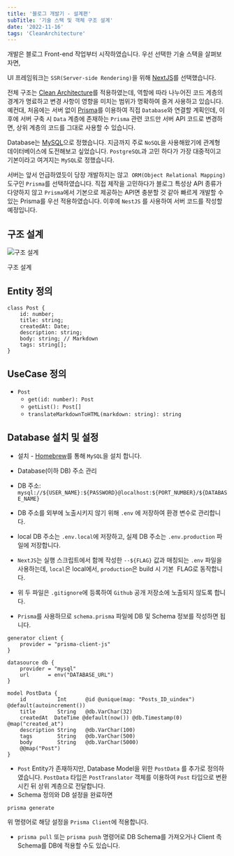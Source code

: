 ```yaml
---
title: '블로그 개발기 - 설계편'
subTitle: '기술 스택 및 객체 구조 설계'
date: '2022-11-16'
tags: 'CleanArchitecture'
---
```


개발은 블로그 Front-end 작업부터 시작하였습니다. 우선 선택한 기술 스택을 살펴보자면,

UI 프레임워크는 `SSR(Server-side Rendering)`을 위해 [NextJS](https://nextjs.org)를 선택했습니다.

전체 구조는 [Clean Architecture](https://blog.cleancoder.com/uncle-bob/2012/08/13/the-clean-architecture.html)를 적용하였는데, 역할에 따라 나누어진 코드 계층의 경계가 명료하고 변경 사항이 영향을 미치는 범위가 명확하여 즐겨 사용하고 있습니다. 예컨대, 처음에는 서버 없이 [Prisma](https://www.prisma.io)를 이용하여 직접 `Database`와 연결할 계획인데, 이후에 서버 구축 시 `Data` 계층에 존재하는 `Prisma` 관련 코드만 서버 API 코드로 변경하면, 상위 계층의 코드를 그대로 사용할 수 있습니다.

Database는 [MySQL](https://www.mysql.com)으로 정했습니다. 지금까지 주로 `NoSQL`을 사용해왔기에 관계형 데이터베이스에 도전해보고 싶었습니다. `PostgreSQL`과 고민 하다가 가장 대중적이고 기본이라고 여겨지는 `MySQL`로 정했습니다.

서버는 앞서 언급하였듯이 당장 개발하지는 않고  `ORM(Object Relational Mapping)` 도구인 `Prisma`를 선택하였습니다. 직접 제작을 고민하다가 블로그 특성상 API 종류가 다양하지 않고 `Prisma`에서 기본으로 제공하는 API면 충분할 것 같아 빠르게 개발할 수 있는 Prisma를 우선 적용하였습니다. 이후에 `NestJS` 를 사용하여 서버 코드를 작성할 예정입니다.

## 구조 설계

![구조 설계](https://objectstorage.ap-seoul-1.oraclecloud.com/n/cnxblasu4vht/b/blog/o/blog_architecture.jpg)

구조 설계

## Entity 정의

```tsx
class Post {
	id: number;
	title: string;
	createdAt: Date;
	description: string;
	body: string; // Markdown
	tags: string[];
}
```

## UseCase 정의

- `Post`
    - `get(id: number): Post`
    - `getList(): Post[]`
    - `translateMarkdownToHTML(markdown: string): string`

## Database 설치 및 설정

- 설치 - [Homebrew](https://brew.sh/index_ko)를 통해 `MySQL`을 설치 합니다.
- Database(이하 DB) 주소 관리
- DB 주소: `mysql://${USER_NAME}:${PASSWORD}@localhost:${PORT_NUMBER}/${DATABASE_NAME}`

- DB 주소를 외부에 노출시키지 않기 위해 `.env` 에 저장하여 환경 변수로 관리합니다.

- local DB 주소는 `.env.local`에 저장하고, 실제 DB 주소는 `.env.production` 파일에 저장합니다.

- `NextJS`는 실행 스크립트에서 함께 작성한 `--${FLAG}` 값과 매칭되는 `.env` 파일을 사용하는데, `local`은 local에서, `production`은 build 시 기본  FLAG로 동작합니다.

- 위 두 파일은 `.gitignore`에 등록하여 `Github` 공개 저장소에 노출되지 않도록 합니다.
- `Prisma`를 사용하므로 `schema.prisma` 파일에 DB 및 Schema 정보를 작성하면 됩니다.

```
generator client {
	provider = "prisma-client-js"
}

datasource db {
	provider = "mysql"
	url      = env("DATABASE_URL")
}

model PostData {
	id          Int      @id @unique(map: "Posts_ID_uindex") @default(autoincrement())
	title       String   @db.VarChar(32)
	createdAt  DateTime @default(now()) @db.Timestamp(0) @map("created_at")
	description String   @db.VarChar(100)
	tags        String   @db.VarChar(500)
	body        String   @db.VarChar(5000)
	@@map("Post")
}
```

- `Post` Entity가 존재하지만, Database Model을 위한 `PostData` 를 추가로 정의하였습니다. `PostData` 타입은 `PostTranslator` 객체를 이용하여 `Post` 타입으로 변환시킨 뒤 상위 계층으로 전달합니다.
- Schema 정의와 DB 설정을 완료하면

```bash
prisma generate
```

위 명령어로 해당 설정을 `Prisma Client`에 적용합니다.

- `prisma pull` 또는 `prisma push` 명령어로 DB Schema를 가져오거나 Client 측 Schema를 DB에 적용할 수도 있습니다.